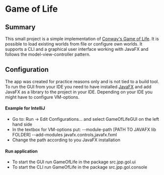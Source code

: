# Game of Life
## Summary
This small project is a simple implementation of [Conway's Game of Life](https://en.wikipedia.org/wiki/Conway%27s_Game_of_Life). It is possible to load existing worlds from file or configure own worlds. It supports a CLI and a graphical user interface working with JavaFX and follows the model-view-controller pattern.

## Configuration
The app was created for practice reasons only and is not tied to a build tool. To run the GUI from your IDE you need to have installed [JavaFX](https://openjfx.io/) and add JavaFX as a library to the project in your IDE. Depending on your IDE you might have to configure VM-options. 
#### Example for IntelliJ
- Go to: Run -> Edit Configurations... and select GameOfLifeGUI on the left hand side
- In the textbox for VM-options put: --module-path [PATH TO JAVAFX lib FOLDER] --add-modules javafx.controls,javafx.fxml
- Change the path according to you JavaFX installation
#### Run application
- To start the GUI run GameOfLife in the package src.jpp.gol.ui
- To start the CLI run GameOfLife in the package src.jpp.gol.console
